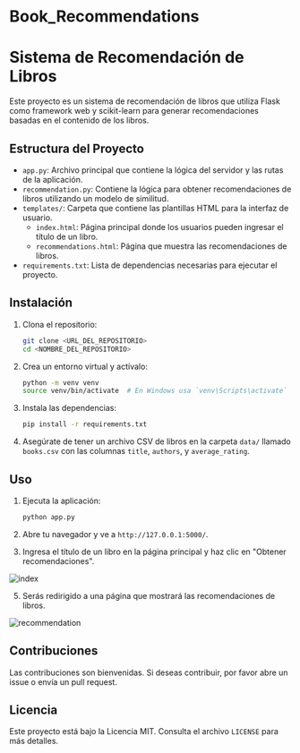 # Book_Recommendations
# Sistema de Recomendación de Libros

Este proyecto es un sistema de recomendación de libros que utiliza Flask como framework web y scikit-learn para generar recomendaciones basadas en el contenido de los libros.

## Estructura del Proyecto

- `app.py`: Archivo principal que contiene la lógica del servidor y las rutas de la aplicación.
- `recommendation.py`: Contiene la lógica para obtener recomendaciones de libros utilizando un modelo de similitud.
- `templates/`: Carpeta que contiene las plantillas HTML para la interfaz de usuario.
  - `index.html`: Página principal donde los usuarios pueden ingresar el título de un libro.
  - `recommendations.html`: Página que muestra las recomendaciones de libros.
- `requirements.txt`: Lista de dependencias necesarias para ejecutar el proyecto.

## Instalación

1. Clona el repositorio:
   ```bash
   git clone <URL_DEL_REPOSITORIO>
   cd <NOMBRE_DEL_REPOSITORIO>
   ```

2. Crea un entorno virtual y actívalo:
   ```bash
   python -m venv venv
   source venv/bin/activate  # En Windows usa `venv\Scripts\activate`
   ```

3. Instala las dependencias:
   ```bash
   pip install -r requirements.txt
   ```

4. Asegúrate de tener un archivo CSV de libros en la carpeta `data/` llamado `books.csv` con las columnas `title`, `authors`, y `average_rating`.

## Uso

1. Ejecuta la aplicación:
   ```bash
   python app.py
   ```

2. Abre tu navegador y ve a `http://127.0.0.1:5000/`.

3. Ingresa el título de un libro en la página principal y haz clic en "Obtener recomendaciones".

![index](https://github.com/user-attachments/assets/3c977102-d16a-4515-83a5-67ea1de157f6)

5. Serás redirigido a una página que mostrará las recomendaciones de libros.

![recommendation](https://github.com/user-attachments/assets/6a96676f-9b08-460e-b989-cd50663678a6)

## Contribuciones

Las contribuciones son bienvenidas. Si deseas contribuir, por favor abre un issue o envía un pull request.

## Licencia

Este proyecto está bajo la Licencia MIT. Consulta el archivo `LICENSE` para más detalles.
